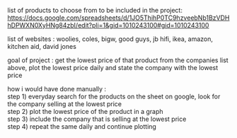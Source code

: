 list of products to choose from to be included in the project: https://docs.google.com/spreadsheets/d/1JO5ThihP0TC9hzveebNb1BzVDHhDPWXN0XyHNg84zbI/edit?pli=1&gid=1010243100#gid=1010243100

list of websites : woolies, coles, bigw, good guys, jb hifi, ikea, amazon, kitchen aid, david jones 

goal of project : get the lowest price of that product from the companies list above, plot the lowest price daily and state the company with the lowest price 

how i would have done manually : <br>
step 1) everyday search for the products on the sheet on google, look for the company selling at the lowest price <br>
step 2) plot the lowest price of the product in a graph <br>
step 3) include the company that is selling at the lowest price <br>
step 4) repeat the same daily and continue plotting 
